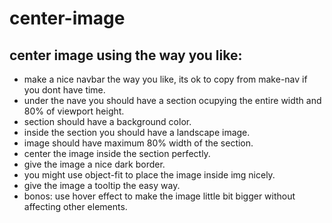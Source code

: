 # center-image
## center image using the way you like:

- make a nice navbar the way you like, its ok to copy from make-nav if you dont have time.
- under the nave you should have a section ocupying the entire width and 80% of viewport height.
- section should have a background color.
- inside the section you should have a landscape image.
- image should have maximum 80% width of the section. 
- center the image inside the section perfectly.
- give the image a nice dark border.
- you might use object-fit to place the image inside img nicely.
- give the image a tooltip the easy way.
- bonos: use hover effect to make the image little bit bigger without affecting other elements.
